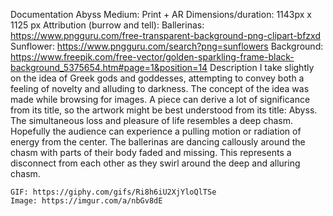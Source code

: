 Documentation
Abyss
Medium: Print + AR
Dimensions/duration: 1143px x 1125 px 
Attribution (burrow and tell): Ballerinas: https://www.pngguru.com/free-transparent-background-png-clipart-bfzxd 
Sunflower: https://www.pngguru.com/search?png=sunflowers 
Background: https://www.freepik.com/free-vector/golden-sparkling-frame-black-background_5375654.htm#page=1&position=14 
Description
I take slightly on the idea of Greek gods and goddesses, attempting to convey both a feeling of novelty and alluding to darkness. The concept of the idea was made while browsing for images. A piece can derive a lot of significance from its title, so the artwork might be best understood from its title: Abyss. 
	The simultaneous loss and pleasure of life resembles a deep chasm. Hopefully the audience can experience a pulling motion or radiation of energy from the center. The ballerinas are dancing callously around the chasm with parts of their body faded and missing. This represents a disconnect from each other as they swirl around the deep and alluring chasm.

	GIF: https://giphy.com/gifs/Ri8h6iU2XjYloQlTSe 
	Image: https://imgur.com/a/nbGv8dE 
